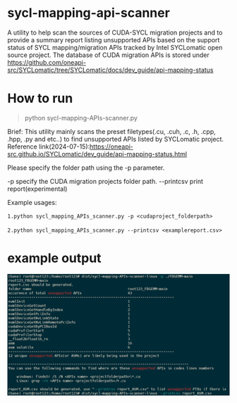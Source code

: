 # sycl-mapping-api-scanner
A utility to help scan the sources of CUDA-SYCL migration projects and to provide a summary report listing unsupported APIs based on the support status of SYCL mapping/migration APIs tracked by Intel SYCLomatic open source project. The database of CUDA migration APIs is stored under https://github.com/oneapi-src/SYCLomatic/tree/SYCLomatic/docs/dev_guide/api-mapping-status

# How to run 
>
> python sycl-mapping-APIs-scanner.py

Brief:
  This utility mainly scans the preset filetypes(.cu, .cuh, .c, .h, .cpp, .hpp, .py and etc..) to find unsupported APIs listed by SYCLomatic project. Reference link(2024-07-15):https://oneapi-src.github.io/SYCLomatic/dev_guide/api-mapping-status.html

  Please specify the folder path using the -p parameter.

  -p <projectfolderpath>     specify the CUDA migration projects folder path.
  --printcsv                 print report(experimental)

Example usages:

    1.python sycl_mapping_APIs_scanner.py -p <cudaproject_folderpath>

    2.python sycl_mapping_APIs_scanner.py --printcsv <examplereport.csv>

# example output


![./example_output.png](https://github.com/Joel-lin/sycl-mapping-api-scanner/blob/main/example_output.png?raw=true)
